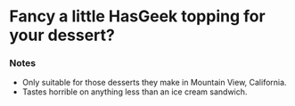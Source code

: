 # Fancy a little HasGeek topping for your dessert?

### Notes
* Only suitable for those desserts they make in Mountain View, California.
* Tastes horrible on anything less than an ice cream sandwich.
